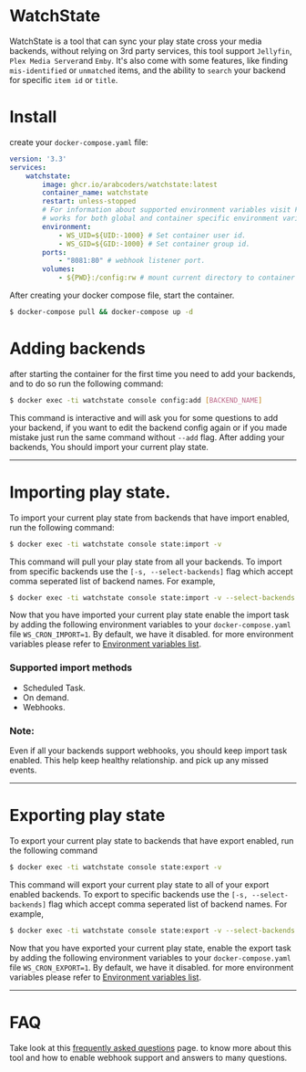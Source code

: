 # WatchState

WatchState is a tool that can sync your play state cross your media backends, without relying on 3rd party services,
this tool support `Jellyfin`, `Plex Media Server`and `Emby`. It's also come with some features, like
finding `mis-identified` or `unmatched` items, and the ability to
`search` your backend for specific `item id` or `title`.

# Install

create your `docker-compose.yaml` file:

```yaml
version: '3.3'
services:
    watchstate:
        image: ghcr.io/arabcoders/watchstate:latest
        container_name: watchstate
        restart: unless-stopped
        # For information about supported environment variables visit FAQ page.
        # works for both global and container specific environment variables. 
        environment:
            - WS_UID=${UID:-1000} # Set container user id.
            - WS_GID=${GID:-1000} # Set container group id.
        ports:
            - "8081:80" # webhook listener port.
        volumes:
            - ${PWD}:/config:rw # mount current directory to container /config directory.
```

After creating your docker compose file, start the container.

```bash
$ docker-compose pull && docker-compose up -d
```

# Adding backends

after starting the container for the first time you need to add your backends, and to do so run the following command:

```bash
$ docker exec -ti watchstate console config:add [BACKEND_NAME]
```

This command is interactive and will ask you for some questions to add your backend, if you want to edit the backend
config again or if you made mistake just run the same command without `--add` flag. After adding your backends, You
should import your current play state.

---

# Importing play state.

To import your current play state from backends that have import enabled, run the following command:

```bash
$ docker exec -ti watchstate console state:import -v
```

This command will pull your play state from all your backends. To import from specific backends use
the `[-s, --select-backends]` flag which accept comma seperated list of backend names. For example,

```bash
$ docker exec -ti watchstate console state:import -v --select-backends 'home_plex,home_jellyfin' 
```

Now that you have imported your current play state enable the import task by adding the following environment variables
to your `docker-compose.yaml` file `WS_CRON_IMPORT=1`. By default, we have it disabled. for more environment variables
please refer to [Environment variables list](FAQ.md#q-what-environment-variables-supported).

### Supported import methods

* Scheduled Task.
* On demand.
* Webhooks.

### Note:

Even if all your backends support webhooks, you should keep import task enabled. This help keep healthy relationship.
and pick up any missed events.

---

# Exporting play state

To export your current play state to backends that have export enabled, run the following command

```bash
$ docker exec -ti watchstate console state:export -v
```

This command will export your current play state to all of your export enabled backends. To export to
specific backends use the `[-s, --select-backends]` flag which accept comma seperated list of backend names. For
example,

```bash
$ docker exec -ti watchstate console state:export -v --select-backends 'home_plex,home_jellyfin' 
```

Now that you have exported your current play state, enable the export task by adding the following environment variables
to your `docker-compose.yaml` file `WS_CRON_EXPORT=1`. By default, we have it disabled. for more environment variables
please refer to [Environment variables list](FAQ.md#q-what-environment-variables-supported).

---

# FAQ

Take look at this [frequently asked questions](FAQ.md) page. to know more about this tool and how to enable webhook
support and answers to many questions.
